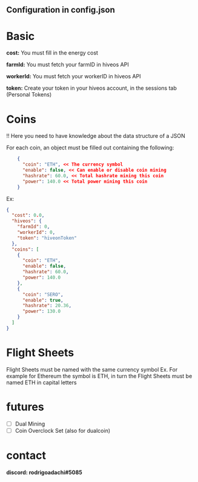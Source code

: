 ## Configuration in config.json

# Basic

**cost:** You must fill in the energy cost

**farmId:** You must fetch your farmID in hiveos API

**workerId:** You must fetch your workerID in hiveos API

**token:** Create your token in your hiveos account, in the sessions tab (Personal Tokens)

# Coins

!! Here you need to have knowledge about the data structure of a JSON

For each coin, an object must be filled out containing the following:
```json
    {
      "coin": "ETH", << The currency symbol
      "enable": false, << Can enable or disable coin mining
      "hashrate": 60.0, << Total hashrate mining this coin
      "power": 140.0 << Total power mining this coin
    }
```


Ex:
```json
{
  "cost": 0.0,
  "hiveos": {
    "farmId": 0,
    "workerId": 0,
    "token": "hiveonToken"
  },
  "coins": [
    {
      "coin": "ETH",
      "enable": false,
      "hashrate": 60.0,
      "power": 140.0
    },
    {
      "coin": "SERO",
      "enable": true,
      "hashrate": 20.36,
      "power": 130.0
    }
  ]
}
```

# Flight Sheets

Flight Sheets must be named with the same currency symbol
Ex.
For example for Ethereum the symbol is ETH, in turn the Flight Sheets must be named ETH in capital letters

# futures

- [ ] Dual Mining
- [ ] Coin Overclock Set (also for dualcoin)

# contact

**discord: rodrigoadachi#5085**

